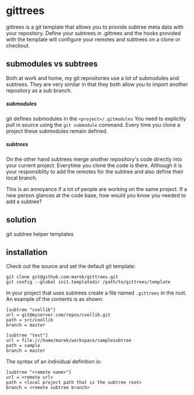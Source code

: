 gittrees
========
gittrees is a git template that allows you to
provide subtree meta data with your repository.
Define your subtrees in .gittrees and the hooks provided
with the template will configure your remotes and subtrees
on a clone or checkout.


submodules vs subtrees
--------
Both at work and home, my git repositories use a
lot of submodules and subtrees. They are very similar
in that they both allow you to import another
repository as a sub branch.

##### submodules #####
git defines submodules in the `<project>/.gitmodules`
You need to explicitly pull in source using the `git submodule` command.
Every time you clone a project these submodules remain defined.

##### subtrees #####
On the other hand subtrees merge another repository's code directly
into your current project. Everytime you clone the code is there.
Although it is your responsiblity to add the remotes for the subtree
and also define their local branch.


This is an annoyance if a lot of people are working on the same project.
If a new person glances at the code base, how would you know you needed to
add a subtree?


solution
--------
git subtree helper templates




installation
-------
Check out the source and set the default git template:
```
git clone git@github.com:marek/gittrees.git
git config --global init.templatedir /path/to/gittrees/template
```


In your project that uses subtrees create a file named `.gittrees`
in the root. An example of the contents is as shown:

```
[subtree "coollib"]
url = git@myserver.com/repos/coollib.git
path = src/coollib
branch = master

[subtree "test"]
url = file:///home/marek/workspace/samplesubtree
path = sample
branch = master
```

The syntax of an individual definition is:
```
[subtree "<remote name>"]
url = <remote url>
path = <local project path that is the subtree root>
branch = <remote subtree branch>
```


